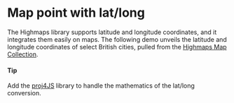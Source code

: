 # Map point with lat/long
The Highmaps library supports latitude and longitude coordinates, and it integrates them easily on maps. The following demo unveils the latitude and longitude coordinates of select British cities, pulled from the  [Highmaps Map Collection](https://code.highcharts.com/mapdata/).
#### Tip
Add the [proj4JS](https://cdnjs.com/libraries/proj4js) library to handle the mathematics of the lat/long conversion.